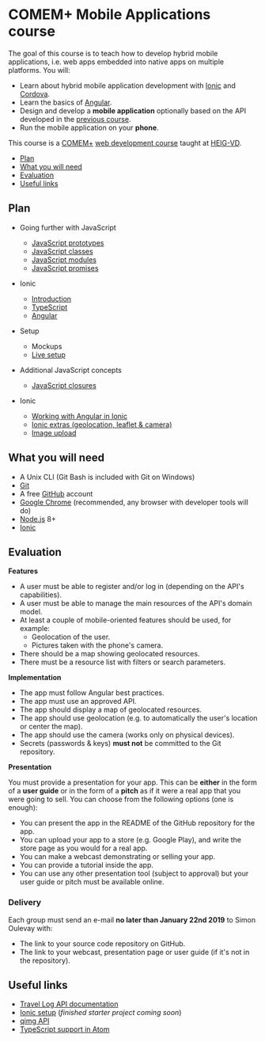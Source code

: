# COMEM+ Mobile Applications course

The goal of this course is to teach how to develop hybrid mobile applications,
i.e. web apps embedded into native apps on multiple platforms.
You will:

* Learn about hybrid mobile application development with [Ionic][ionic] and [Cordova][cordova].
* Learn the basics of [Angular][angular].
* Design and develop a **mobile application** optionally based on the API developed in the [previous course][webserv].
* Run the mobile application on your **phone**.

This course is a [COMEM+][comem] [web development course][comem-webdev] taught at [HEIG-VD][heig].

<!-- START doctoc generated TOC please keep comment here to allow auto update -->
<!-- DON'T EDIT THIS SECTION, INSTEAD RE-RUN doctoc TO UPDATE -->


- [Plan](#plan)
- [What you will need](#what-you-will-need)
- [Evaluation](#evaluation)
- [Useful links](#useful-links)

<!-- END doctoc generated TOC please keep comment here to allow auto update -->



## Plan

* Going further with JavaScript
  * [JavaScript prototypes](https://mediacomem.github.io/comem-webdev-docs/2017-2018/subjects/js-prototypes?home=MediaComem%2Fcomem-appmob%23readme)
  * [JavaScript classes](https://mediacomem.github.io/comem-webdev-docs/2017-2018/subjects/js-classes?home=MediaComem%2Fcomem-appmob%23readme)
  * [JavaScript modules](https://mediacomem.github.io/comem-webdev-docs/2017-2018/subjects/js-modules?home=MediaComem%2Fcomem-appmob%23readme)
  * [JavaScript promises](https://mediacomem.github.io/comem-webdev-docs/2017-2018/subjects/js-promises?home=MediaComem%2Fcomem-appmob%23readme)

* Ionic
  * [Introduction](https://mediacomem.github.io/comem-webdev-docs/2017-2018/subjects/ionic?home=MediaComem%2Fcomem-appmob%23readme)
  * [TypeScript](https://mediacomem.github.io/comem-webdev-docs/2017-2018/subjects/ts?home=MediaComem%2Fcomem-appmob%23readme)
  * [Angular](https://mediacomem.github.io/comem-webdev-docs/2017-2018/subjects/angular?home=MediaComem%2Fcomem-appmob%23readme)

* Setup
  * Mockups
  * [Live setup][setup-project]

* Additional JavaScript concepts
  * [JavaScript closures](https://mediacomem.github.io/comem-webdev-docs/2017-2018/subjects/js-closures?home=MediaComem%2Fcomem-appmob%23readme)

* Ionic
  * [Working with Angular in Ionic](https://mediacomem.github.io/comem-webdev-docs/2017-2018/subjects/ionic-angular?home=MediaComem%2Fcomem-appmob%23readme)
  * [Ionic extras (geolocation, leaflet & camera)](https://mediacomem.github.io/comem-webdev-docs/2017-2018/subjects/ionic-extras?home=MediaComem%2Fcomem-appmob%23readme)
  * [Image upload](IMAGE-UPLOAD.md)



## What you will need

* A Unix CLI (Git Bash is included with Git on Windows)
* [Git][git-downloads]
* A free [GitHub][github] account
* [Google Chrome][chrome] (recommended, any browser with developer tools will do)
* [Node.js][node] 8+
* [Ionic][ionic-getting-started]



## Evaluation

**Features**

* A user must be able to register and/or log in (depending on the API's capabilities).
* A user must be able to manage the main resources of the API's domain model.
* At least a couple of mobile-oriented features should be used, for example:
  * Geolocation of the user.
  * Pictures taken with the phone's camera.
* There should be a map showing geolocated resources.
* There must be a resource list with filters or search parameters.

**Implementation**

* The app must follow Angular best practices.
* The app must use an approved API.
* The app should display a map of geolocated resources.
* The app should use geolocation (e.g. to automatically the user's location or center the map).
* The app should use the camera (works only on physical devices).
* Secrets (passwords & keys) **must not** be committed to the Git repository.

**Presentation**

You must provide a presentation for your app.
This can be **either** in the form of a **user guide** or in the form of a **pitch** as if it were a real app that you were going to sell.
You can choose from the following options (one is enough):

* You can present the app in the README of the GitHub repository for the app.
* You can upload your app to a store (e.g. Google Play), and write the store page as you would for a real app.
* You can make a webcast demonstrating or selling your app.
* You can provide a tutorial inside the app.
* You can use any other presentation tool (subject to approval) but your user guide or pitch must be available online.

### Delivery

Each group must send an e-mail **no later than January 22nd 2019** to Simon Oulevay with:

* The link to your source code repository on GitHub.
* The link to your webcast, presentation page or user guide (if it's not in the repository).



## Useful links

* [Travel Log API documentation][travel-log-api]
* [Ionic setup][setup-project] (*finished starter project coming soon*)
* [qimg API][qimg]
* [TypeScript support in Atom](ATOM-TYPESCRIPT.md)



[angular]: https://angularjs.org
[angular-leaflet-directive]: https://github.com/tombatossals/angular-leaflet-directive
[angularjs-geolocation]: https://github.com/arunisrael/angularjs-geolocation
[chrome]: https://www.google.com/chrome/
[comem]: http://www.heig-vd.ch/comem
[comem-webdev]: https://github.com/MediaComem/comem-webdev
[cordova]: https://cordova.apache.org
[git-downloads]: https://git-scm.com/downloads
[github]: https://github.com
[heig]: http://www.heig-vd.ch
[ionic]: http://ionicframework.com
[ionic-getting-started]: http://ionicframework.com/getting-started/
[mapbox]: https://www.mapbox.com
[node]: https://nodejs.org/
[qimg]: https://mediacomem.github.io/comem-qimg/
[setup-project]: https://github.com/MediaComem/comem-travel-log-ionic-setup
[travel-log-api]: https://comem-travel-log-api.herokuapp.com
[webserv]: https://github.com/MediaComem/comem-webserv

